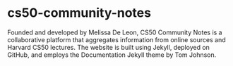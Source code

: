 # cs50-community-notes

Founded and developed by Melissa De Leon, CS50 Community Notes is a collaborative platform that aggregates information from online sources and Harvard CS50 lectures. The website is built using Jekyll, deployed on GitHub, and employs the Documentation Jekyll theme by Tom Johnson.
